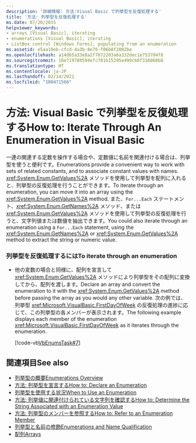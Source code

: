 ```yaml
---
description: '詳細情報: 方法:Visual Basic で列挙型を反復処理する'
title: '方法: 列挙型を反復処理する'
ms.date: 07/20/2015
helpviewer_keywords:
- arrays [Visual Basic], iterating
- enumerations [Visual Basic], iterating
- ListBox control [Windows Forms], populating from an enumeration
ms.assetid: e5aa10eb-cfcd-4a3b-8e76-f06b8f2002be
ms.openlocfilehash: a14d65a33e8a2f7872203a6a332dec1e753704f8
ms.sourcegitcommit: 10e719780594efc781b15295e499c66f316068b8
ms.translationtype: HT
ms.contentlocale: ja-JP
ms.lasthandoff: 02/14/2021
ms.locfileid: "100471566"
---
```

# <a name="how-to-iterate-through-an-enumeration-in-visual-basic"></a><span data-ttu-id="c5660-103">方法: Visual Basic で列挙型を反復処理する</span><span class="sxs-lookup"><span data-stu-id="c5660-103">How to: Iterate Through An Enumeration in Visual Basic</span></span>

<span data-ttu-id="c5660-104">一連の関連する定数を操作する場合や、定数値に名前を関連付ける場合は、列挙型を使うと便利です。</span><span class="sxs-lookup"><span data-stu-id="c5660-104">Enumerations provide a convenient way to work with sets of related constants, and to associate constant values with names.</span></span> <span data-ttu-id="c5660-105"><xref:System.Enum.GetValues%2A> メソッドを使用して列挙型を配列に入れると、列挙型の反復処理を行うことができます。</span><span class="sxs-lookup"><span data-stu-id="c5660-105">To iterate through an enumeration, you can move it into an array using the <xref:System.Enum.GetValues%2A> method.</span></span> <span data-ttu-id="c5660-106">また、`For...Each` ステートメント、<xref:System.Enum.GetNames%2A> メソッド、または <xref:System.Enum.GetValues%2A> メソッドを使用して列挙型の反復処理を行うと、文字列値または数値を抽出できます。</span><span class="sxs-lookup"><span data-stu-id="c5660-106">You could also iterate through an enumeration using a `For...Each` statement, using the <xref:System.Enum.GetNames%2A> or <xref:System.Enum.GetValues%2A> method to extract the string or numeric value.</span></span>  
  
### <a name="to-iterate-through-an-enumeration"></a><span data-ttu-id="c5660-107">列挙型を反復処理するには</span><span class="sxs-lookup"><span data-stu-id="c5660-107">To iterate through an enumeration</span></span>  
  
- <span data-ttu-id="c5660-108">他の変数の場合と同様に、配列を宣言して <xref:System.Enum.GetValues%2A> メソッドにより列挙型をその配列に変換してから、配列を渡します。</span><span class="sxs-lookup"><span data-stu-id="c5660-108">Declare an array and convert the enumeration to it with the <xref:System.Enum.GetValues%2A> method before passing the array as you would any other variable.</span></span> <span data-ttu-id="c5660-109">次の例では、列挙型 <xref:Microsoft.VisualBasic.FirstDayOfWeek> の反復処理の進捗に応じて、この列挙型の各メンバーが表示されます。</span><span class="sxs-lookup"><span data-stu-id="c5660-109">The following example displays each member of the enumeration <xref:Microsoft.VisualBasic.FirstDayOfWeek> as it iterates through the enumeration.</span></span>  
  
     [!code-vb[VbEnumsTask#7](~/samples/snippets/visualbasic/VS_Snippets_VBCSharp/VbEnumsTask/VB/Class2.vb#7)]  
  
## <a name="see-also"></a><span data-ttu-id="c5660-110">関連項目</span><span class="sxs-lookup"><span data-stu-id="c5660-110">See also</span></span>

- [<span data-ttu-id="c5660-111">列挙型の概要</span><span class="sxs-lookup"><span data-stu-id="c5660-111">Enumerations Overview</span></span>](enumerations-overview.md)
- [<span data-ttu-id="c5660-112">方法: 列挙型を宣言する</span><span class="sxs-lookup"><span data-stu-id="c5660-112">How to: Declare an Enumeration</span></span>](how-to-declare-enumerations.md)
- [<span data-ttu-id="c5660-113">列挙型を使用する状況</span><span class="sxs-lookup"><span data-stu-id="c5660-113">When to Use an Enumeration</span></span>](when-to-use-an-enumeration.md)
- [<span data-ttu-id="c5660-114">方法: 列挙値に関連付けられている文字列を確認する</span><span class="sxs-lookup"><span data-stu-id="c5660-114">How to: Determine the String Associated with an Enumeration Value</span></span>](how-to-determine-the-string-associated-with-an-enumeration-value.md)
- [<span data-ttu-id="c5660-115">方法: 列挙型のメンバーを参照する</span><span class="sxs-lookup"><span data-stu-id="c5660-115">How to: Refer to an Enumeration Member</span></span>](how-to-refer-to-an-enumeration-member.md)
- [<span data-ttu-id="c5660-116">列挙型と名前の修飾</span><span class="sxs-lookup"><span data-stu-id="c5660-116">Enumerations and Name Qualification</span></span>](enumerations-and-name-qualification.md)
- [<span data-ttu-id="c5660-117">配列</span><span class="sxs-lookup"><span data-stu-id="c5660-117">Arrays</span></span>](../arrays/index.md)
